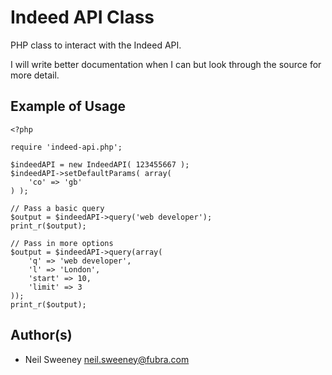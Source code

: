 Indeed API Class
===============================================================================

PHP class to interact with the Indeed API.

I will write better documentation when I can but look through the source for
more detail.


Example of Usage
-------------------------------------------------------------------------------

    <?php

    require 'indeed-api.php';

    $indeedAPI = new IndeedAPI( 123455667 );
    $indeedAPI->setDefaultParams( array(
        'co' => 'gb'
    ) );

    // Pass a basic query
    $output = $indeedAPI->query('web developer');
    print_r($output);

    // Pass in more options
    $output = $indeedAPI->query(array(
        'q' => 'web developer',
        'l' => 'London',
        'start' => 10,
        'limit' => 3
    ));
    print_r($output);


Author(s)
-------------------------------------------------------------------------------

- Neil Sweeney <neil.sweeney@fubra.com>